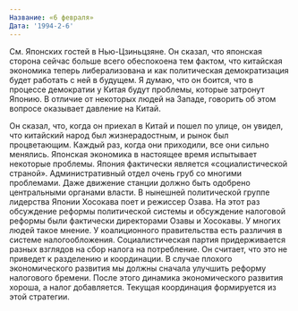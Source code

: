 ```yaml
---
Название: «6 февраля»
Дата: '1994-2-6'
---
```

См. Японских гостей в Нью-Цзиньцзяне. Он сказал, что японская сторона сейчас больше всего обеспокоена тем фактом, что китайская экономика теперь либерализована и как политическая демократизация будет работать с ней в будущем. Я думаю, что он боится, что в процессе демократии у Китая будут проблемы, которые затронут Японию. В отличие от некоторых людей на Западе, говорить об этом вопросе оказывает давление на Китай.

Он сказал, что, когда он приехал в Китай и пошел по улице, он увидел, что китайский народ был жизнерадостным, и рынок был процветающим. Каждый раз, когда они приходили, все они сильно менялись. Японская экономика в настоящее время испытывает некоторые проблемы. Япония фактически является «социалистической страной». Административный отдел очень груб со многими проблемами. Даже движение станции должно быть одобрено центральными органами власти. В нынешней политической группе лидерства Японии Хосокава поет и режиссер Озава. На этот раз обсуждение реформы политической системы и обсуждение налоговой реформы были фактически директорами Озавы и Хосокавы. У многих людей такое мнение. У коалиционного правительства есть различия в системе налогообложения. Социалистическая партия придерживается разных взглядов на сбор налога на потребление. Он считает, что это не приведет к разделению и координации. В случае плохого экономического развития мы должны сначала улучшить реформу налогового бремени. После этого динамика экономического развития хороша, а налог добавляется. Текущая координация формируется из этой стратегии.